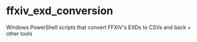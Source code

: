 # ffxiv_exd_conversion
Windows PowerShell scripts that convert FFXIV's EXDs to CSVs and back + other tools
